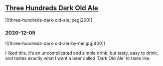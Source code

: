 ## [Three Hundreds Dark Old Ale](https://untappd.com/b/the-chiltern-brewery-300s-old-ale/177280)

![[three-hundreds-dark-old-ale.jpeg|200]]

### 2020-12-05

![[three-hundreds-dark-old-ale-by-me.jpg|400]]

I liked this. It’s an uncomplicated and simple drink, but tasty, easy to drink, and tastes exactly what I want a beer called ‘Dark Old Ale’ to taste like.

